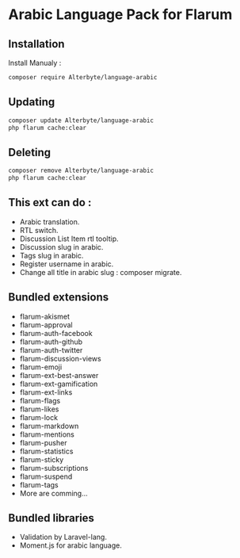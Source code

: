 # Arabic Language Pack for Flarum

## Installation

Install Manualy : 

```bash
composer require Alterbyte/language-arabic
```

## Updating

```bash
composer update Alterbyte/language-arabic
php flarum cache:clear
```

## Deleting

```bash
composer remove Alterbyte/language-arabic
php flarum cache:clear
```

## This ext can do :

- Arabic translation.
- RTL switch.
- Discussion List Item rtl tooltip.
- Discussion slug in arabic.
- Tags slug in arabic.
- Register username in arabic.
- Change all title in arabic slug : composer migrate.

## Bundled extensions 

- flarum-akismet
- flarum-approval
- flarum-auth-facebook
- flarum-auth-github
- flarum-auth-twitter
- flarum-discussion-views
- flarum-emoji
- flarum-ext-best-answer
- flarum-ext-gamification
- flarum-ext-links
- flarum-flags
- flarum-likes
- flarum-lock
- flarum-markdown
- flarum-mentions
- flarum-pusher
- flarum-statistics
- flarum-sticky
- flarum-subscriptions
- flarum-suspend
- flarum-tags
- More are comming...

## Bundled libraries

- Validation by Laravel-lang.
- Moment.js for arabic language.


